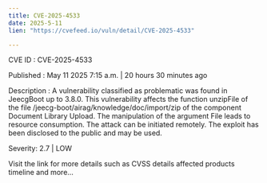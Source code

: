 ```yaml
---
title: CVE-2025-4533
date: 2025-5-11
lien: "https://cvefeed.io/vuln/detail/CVE-2025-4533"

---
```


CVE ID : CVE-2025-4533

Published :  May 11
2025
7:15 a.m. | 20 hours
30 minutes ago

Description : A vulnerability classified as problematic was found in JeecgBoot up to 3.8.0. This vulnerability affects the function unzipFile of the file /jeecg-boot/airag/knowledge/doc/import/zip of the component Document Library Upload. The manipulation of the argument File leads to resource consumption. The attack can be initiated remotely. The exploit has been disclosed to the public and may be used.

Severity: 2.7 | LOW

Visit the link for more details
such as CVSS details
affected products
timeline
and more...
